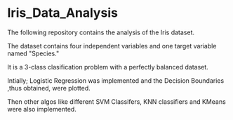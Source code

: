# Iris_Data_Analysis

The following repository contains the analysis of the Iris dataset.

The dataset contains four independent variables and one target variable named "Species."

It is a 3-class clasification problem with a perfectly balanced dataset.

Intially; Logistic Regression was implemented and the Decision Boundaries ,thus obtained, were plotted.

Then other algos like different SVM Classifers, KNN classifiers and KMeans were also implemented.
